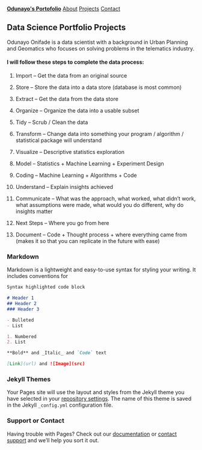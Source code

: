[**Odunayo's Portofolio**](https://github.com/Krismars19/odunayoonifade/tree/gh-pages)	[About]()	[Projects]()	[Contact]()

## Data Science Portfolio Projects

Odunayo Onifade is a data scientist with a background in Urban Planning and Geomatics who focuses on solving problems in the telematics industry.  

#### I will follow these steps to complete the data process:

1. Import – Get the data from an original source

2. Store – Store the data into a data store (database is most common)

3. Extract – Get the data from the data store

4. Organize – Organize the data into a usable subset

5. Tidy – Scrub / Clean the data

6. Transform – Change data into something your program / algorithm / statistical package will understand

7. Visualize – Descriptive statistics exploration

8. Model – Statistics + Machine Learning + Experiment Design

9. Coding – Machine Learning + Algorithms + Code

10. Understand – Explain insights achieved

11. Communicate – What was the approach, what worked, what didn’t work, what assumptions were made, what would you do different, why do insights matter

12. Next Steps – Where you go from here

13. Document – Code + Thought process + where everything came from (makes it so that you can replicate in the future with ease)


### Markdown

Markdown is a lightweight and easy-to-use syntax for styling your writing. It includes conventions for

```markdown
Syntax highlighted code block

# Header 1
## Header 2
### Header 3

- Bulleted
- List

1. Numbered
2. List

**Bold** and _Italic_ and `Code` text

[Link](url) and ![Image](src)
```

### Jekyll Themes

Your Pages site will use the layout and styles from the Jekyll theme you have selected in your [repository settings](https://github.com/Krismars19/krismars.github.io/settings). The name of this theme is saved in the Jekyll `_config.yml` configuration file.

### Support or Contact

Having trouble with Pages? Check out our [documentation](https://docs.github.com/categories/github-pages-basics/) or [contact support](https://github.com/contact) and we’ll help you sort it out.
